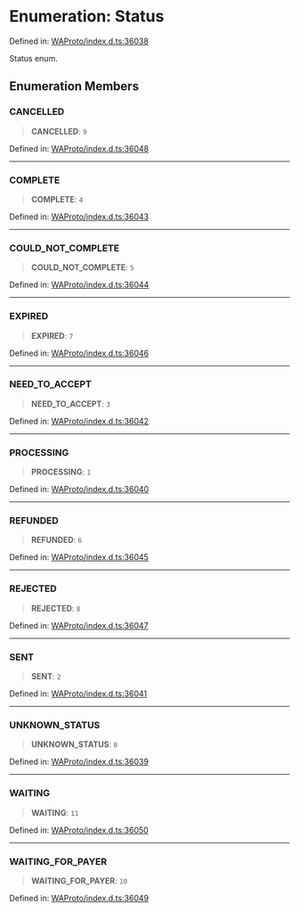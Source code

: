 # Enumeration: Status

Defined in: [WAProto/index.d.ts:36038](https://github.com/Fokusdotid/Baileys/blob/f4c7971f59af0b012f8de667e7a21ae12f7bbf19/WAProto/index.d.ts#L36038)

Status enum.

## Enumeration Members

### CANCELLED

> **CANCELLED**: `9`

Defined in: [WAProto/index.d.ts:36048](https://github.com/Fokusdotid/Baileys/blob/f4c7971f59af0b012f8de667e7a21ae12f7bbf19/WAProto/index.d.ts#L36048)

***

### COMPLETE

> **COMPLETE**: `4`

Defined in: [WAProto/index.d.ts:36043](https://github.com/Fokusdotid/Baileys/blob/f4c7971f59af0b012f8de667e7a21ae12f7bbf19/WAProto/index.d.ts#L36043)

***

### COULD\_NOT\_COMPLETE

> **COULD\_NOT\_COMPLETE**: `5`

Defined in: [WAProto/index.d.ts:36044](https://github.com/Fokusdotid/Baileys/blob/f4c7971f59af0b012f8de667e7a21ae12f7bbf19/WAProto/index.d.ts#L36044)

***

### EXPIRED

> **EXPIRED**: `7`

Defined in: [WAProto/index.d.ts:36046](https://github.com/Fokusdotid/Baileys/blob/f4c7971f59af0b012f8de667e7a21ae12f7bbf19/WAProto/index.d.ts#L36046)

***

### NEED\_TO\_ACCEPT

> **NEED\_TO\_ACCEPT**: `3`

Defined in: [WAProto/index.d.ts:36042](https://github.com/Fokusdotid/Baileys/blob/f4c7971f59af0b012f8de667e7a21ae12f7bbf19/WAProto/index.d.ts#L36042)

***

### PROCESSING

> **PROCESSING**: `1`

Defined in: [WAProto/index.d.ts:36040](https://github.com/Fokusdotid/Baileys/blob/f4c7971f59af0b012f8de667e7a21ae12f7bbf19/WAProto/index.d.ts#L36040)

***

### REFUNDED

> **REFUNDED**: `6`

Defined in: [WAProto/index.d.ts:36045](https://github.com/Fokusdotid/Baileys/blob/f4c7971f59af0b012f8de667e7a21ae12f7bbf19/WAProto/index.d.ts#L36045)

***

### REJECTED

> **REJECTED**: `8`

Defined in: [WAProto/index.d.ts:36047](https://github.com/Fokusdotid/Baileys/blob/f4c7971f59af0b012f8de667e7a21ae12f7bbf19/WAProto/index.d.ts#L36047)

***

### SENT

> **SENT**: `2`

Defined in: [WAProto/index.d.ts:36041](https://github.com/Fokusdotid/Baileys/blob/f4c7971f59af0b012f8de667e7a21ae12f7bbf19/WAProto/index.d.ts#L36041)

***

### UNKNOWN\_STATUS

> **UNKNOWN\_STATUS**: `0`

Defined in: [WAProto/index.d.ts:36039](https://github.com/Fokusdotid/Baileys/blob/f4c7971f59af0b012f8de667e7a21ae12f7bbf19/WAProto/index.d.ts#L36039)

***

### WAITING

> **WAITING**: `11`

Defined in: [WAProto/index.d.ts:36050](https://github.com/Fokusdotid/Baileys/blob/f4c7971f59af0b012f8de667e7a21ae12f7bbf19/WAProto/index.d.ts#L36050)

***

### WAITING\_FOR\_PAYER

> **WAITING\_FOR\_PAYER**: `10`

Defined in: [WAProto/index.d.ts:36049](https://github.com/Fokusdotid/Baileys/blob/f4c7971f59af0b012f8de667e7a21ae12f7bbf19/WAProto/index.d.ts#L36049)
